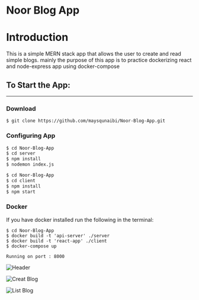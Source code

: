 # Noor Blog App

# Introduction

This is a simple MERN stack app that allows the user to create and read simple blogs. mainly the purpose of this app is to practice dockerizing react and node-express app using docker-compose
<br/>




## To Start the App: 
---------------------

### Download

```
$ git clone https://github.com/maysqunaibi/Noor-Blog-App.git
```

### Configuring App



```bash
$ cd Noor-Blog-App
$ cd server
$ npm install
$ nodemon index.js
```

```bash
$ cd Noor-Blog-App
$ cd client
$ npm install
$ npm start
```

### Docker
If you have docker installed run the following in the terminal:
```bach
$ cd Noor-Blog-App
$ docker build -t 'api-server' ./server
$ docker build -t 'react-app' ./client
$ docker-compose up
```
``` 
Running on port : 8000 
```



![Header](https://imgur.com/c934HdY.png)

![Creat Blog](https://imgur.com/56XmG0D.png)

![List Blog](https://imgur.com/NpekmpZ.png)